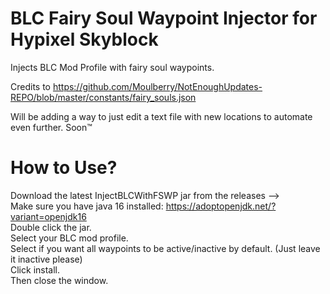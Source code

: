 # BLC Fairy Soul Waypoint Injector for Hypixel Skyblock
Injects BLC Mod Profile with fairy soul waypoints.

Credits to https://github.com/Moulberry/NotEnoughUpdates-REPO/blob/master/constants/fairy_souls.json

Will be adding a way to just edit a text file with new locations to automate even further. Soon™

# How to Use?

Download the latest InjectBLCWithFSWP jar from the releases -->\
Make sure you have java 16 installed: https://adoptopenjdk.net/?variant=openjdk16 \
Double click the jar.\
Select your BLC mod profile.\
Select if you want all waypoints to be active/inactive by default. (Just leave it inactive please)\
Click install.\
Then close the window.
